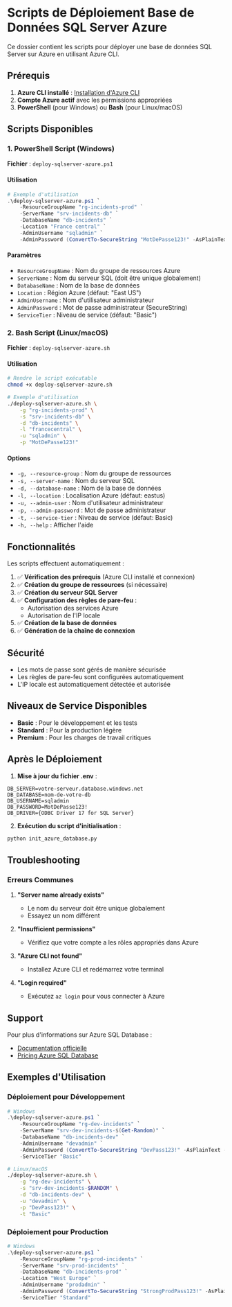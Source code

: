 # Scripts de Déploiement Base de Données SQL Server Azure

Ce dossier contient les scripts pour déployer une base de données SQL Server sur Azure en utilisant Azure CLI.

## Prérequis

1. **Azure CLI installé** : [Installation d'Azure CLI](https://docs.microsoft.com/en-us/cli/azure/install-azure-cli)
2. **Compte Azure actif** avec les permissions appropriées
3. **PowerShell** (pour Windows) ou **Bash** (pour Linux/macOS)

## Scripts Disponibles

### 1. PowerShell Script (Windows)
**Fichier** : `deploy-sqlserver-azure.ps1`

#### Utilisation
```powershell
# Exemple d'utilisation
.\deploy-sqlserver-azure.ps1 `
    -ResourceGroupName "rg-incidents-prod" `
    -ServerName "srv-incidents-db" `
    -DatabaseName "db-incidents" `
    -Location "France central" `
    -AdminUsername "sqladmin" `
    -AdminPassword (ConvertTo-SecureString "MotDePasse123!" -AsPlainText -Force)
```

#### Paramètres
- `ResourceGroupName` : Nom du groupe de ressources Azure
- `ServerName` : Nom du serveur SQL (doit être unique globalement)
- `DatabaseName` : Nom de la base de données
- `Location` : Région Azure (défaut: "East US")
- `AdminUsername` : Nom d'utilisateur administrateur
- `AdminPassword` : Mot de passe administrateur (SecureString)
- `ServiceTier` : Niveau de service (défaut: "Basic")

### 2. Bash Script (Linux/macOS)
**Fichier** : `deploy-sqlserver-azure.sh`

#### Utilisation
```bash
# Rendre le script exécutable
chmod +x deploy-sqlserver-azure.sh

# Exemple d'utilisation
./deploy-sqlserver-azure.sh \
    -g "rg-incidents-prod" \
    -s "srv-incidents-db" \
    -d "db-incidents" \
    -l "francecentral" \
    -u "sqladmin" \
    -p "MotDePasse123!"
```

#### Options
- `-g, --resource-group` : Nom du groupe de ressources
- `-s, --server-name` : Nom du serveur SQL
- `-d, --database-name` : Nom de la base de données
- `-l, --location` : Localisation Azure (défaut: eastus)
- `-u, --admin-user` : Nom d'utilisateur administrateur
- `-p, --admin-password` : Mot de passe administrateur
- `-t, --service-tier` : Niveau de service (défaut: Basic)
- `-h, --help` : Afficher l'aide

## Fonctionnalités

Les scripts effectuent automatiquement :

1. ✅ **Vérification des prérequis** (Azure CLI installé et connexion)
2. ✅ **Création du groupe de ressources** (si nécessaire)
3. ✅ **Création du serveur SQL Server**
4. ✅ **Configuration des règles de pare-feu** :
   - Autorisation des services Azure
   - Autorisation de l'IP locale
5. ✅ **Création de la base de données**
6. ✅ **Génération de la chaîne de connexion**

## Sécurité

- Les mots de passe sont gérés de manière sécurisée
- Les règles de pare-feu sont configurées automatiquement
- L'IP locale est automatiquement détectée et autorisée

## Niveaux de Service Disponibles

- **Basic** : Pour le développement et les tests
- **Standard** : Pour la production légère
- **Premium** : Pour les charges de travail critiques

## Après le Déploiement

1. **Mise à jour du fichier .env** :
```env
DB_SERVER=votre-serveur.database.windows.net
DB_DATABASE=nom-de-votre-db
DB_USERNAME=sqladmin
DB_PASSWORD=MotDePasse123!
DB_DRIVER={ODBC Driver 17 for SQL Server}
```

2. **Exécution du script d'initialisation** :
```bash
python init_azure_database.py
```

## Troubleshooting

### Erreurs Communes

1. **"Server name already exists"**
   - Le nom du serveur doit être unique globalement
   - Essayez un nom différent

2. **"Insufficient permissions"**
   - Vérifiez que votre compte a les rôles appropriés dans Azure

3. **"Azure CLI not found"**
   - Installez Azure CLI et redémarrez votre terminal

4. **"Login required"**
   - Exécutez `az login` pour vous connecter à Azure

## Support

Pour plus d'informations sur Azure SQL Database :
- [Documentation officielle](https://docs.microsoft.com/en-us/azure/azure-sql/database/)
- [Pricing Azure SQL Database](https://azure.microsoft.com/en-us/pricing/details/azure-sql-database/single/)

## Exemples d'Utilisation

### Déploiement pour Développement
```powershell
# Windows
.\deploy-sqlserver-azure.ps1 `
    -ResourceGroupName "rg-dev-incidents" `
    -ServerName "srv-dev-incidents-$(Get-Random)" `
    -DatabaseName "db-incidents-dev" `
    -AdminUsername "devadmin" `
    -AdminPassword (ConvertTo-SecureString "DevPass123!" -AsPlainText -Force) `
    -ServiceTier "Basic"
```

```bash
# Linux/macOS
./deploy-sqlserver-azure.sh \
    -g "rg-dev-incidents" \
    -s "srv-dev-incidents-$RANDOM" \
    -d "db-incidents-dev" \
    -u "devadmin" \
    -p "DevPass123!" \
    -t "Basic"
```

### Déploiement pour Production
```powershell
# Windows
.\deploy-sqlserver-azure.ps1 `
    -ResourceGroupName "rg-prod-incidents" `
    -ServerName "srv-prod-incidents" `
    -DatabaseName "db-incidents-prod" `
    -Location "West Europe" `
    -AdminUsername "prodadmin" `
    -AdminPassword (ConvertTo-SecureString "StrongProdPass123!" -AsPlainText -Force) `
    -ServiceTier "Standard"
```